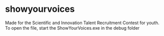 # showyourvoices
Made for the Scientific and Innovation Talent Recruitment Contest for youth.
To open the file, start the ShowYourVoices.exe in the debug folder
